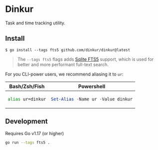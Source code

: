 # Dinkur

Task and time tracking utility.

## Install

```console
$ go install --tags fts5 github.com/dinkur/dinkur@latest
```

> The `--tags fts5` flags adds [Sqlite FTS5](https://www.sqlite.org/fts5.html)
> support, which is used for better and more performant full-text search.

For you CLI-power users, we recommend aliasing it to `ur`:

<table><thead><tr>
<th>Bash/Zsh/Fish</th>
<th>Powershell</th>
</tr></thead><tbody><tr><td>

```sh
alias ur=dinkur
```

</td><td>

```powershell
Set-Alias -Name ur -Value dinkur
```

</td></tr></tbody></table>

## Development

Requires Go v1.17 (or higher)

```sh
go run --tags fts5 .
```
